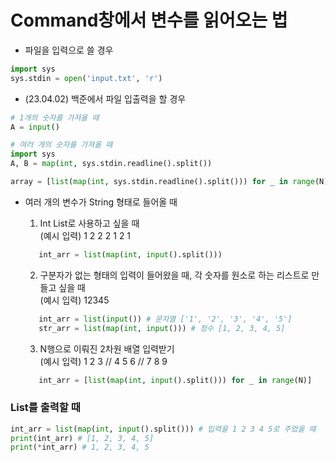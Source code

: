 # Command창에서 변수를 읽어오는 법

- 파일을 입력으로 쓸 경우
```python
import sys
sys.stdin = open('input.txt', 'r')
```

- (23.04.02) 백준에서 파일 입출력을 할 경우
```python
# 1개의 숫자를 가져올 때
A = input()

# 여러 개의 숫자를 가져올 때
import sys
A, B = map(int, sys.stdin.readline().split())

array = [list(map(int, sys.stdin.readline().split())) for _ in range(N)] (N개의 숫자를 받을 때)
```

- 여러 개의 변수가 String 형태로 들어올 때
	1. Int List로 사용하고 싶을 때 <br/>(예시 입력) 1 2 2 2 1 2 1
	```python
	   int_arr = list(map(int, input().split()))
	```

	2. 구분자가 없는 형태의 입력이 들어왔을 때, 각 숫자를 원소로 하는 리스트로 만들고 싶을 때 <br/>(예시 입력) 12345
	```python
	   int_arr = list(input()) # 문자열 ['1', '2', '3', '4', '5']
	   str_arr = list(map(int, input())) # 정수 [1, 2, 3, 4, 5]
	```

	3. N행으로 이뤄진 2차원 배열 입력받기 <br/>(예시 입력) 1 2 3 // 4 5 6 // 7 8 9
	```python
	   int_arr = [list(map(int, input().split())) for _ in range(N)]
	```

### List를 출력할 때

```python
int_arr = list(map(int, input().split())) # 입력을 1 2 3 4 5로 주었을 때
print(int_arr) # [1, 2, 3, 4, 5]
print(*int_arr) # 1, 2, 3, 4, 5
```
